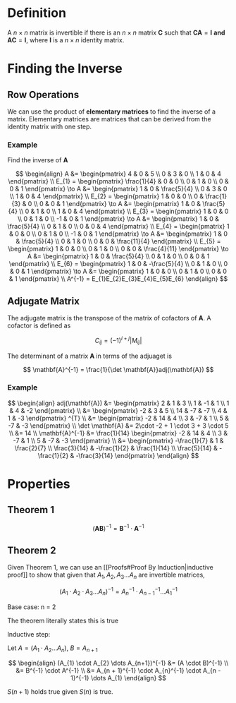 # Definition

A $n\times n$ matrix is invertible if there is an $n\times n$ matrix $\mathbf{C}$  such that $\mathbf{C}\mathbf{A} = \mathbf{I}$ **and** $\mathbf{A}\mathbf{C} = \mathbf{I}$, where $\mathbf{I}$ is a $n\times n$ identity matrix.

# Finding the Inverse

## Row Operations

We can use the product of **elementary matrices** to find the inverse of a matrix. Elementary matrices are matrices that can be derived from the identity matrix with one step.

### Example

Find the inverse of $\mathbf{A}$

$$
\begin{align}
A &= \begin{pmatrix}
4 & 0 & 5 \\
0 & 3 & 0 \\
1 & 0 & 4
\end{pmatrix}  \\
E_{1} = \begin{pmatrix}
\frac{1}{4} & 0 & 0 \\
0 & 1 & 0 \\
0 & 0 & 1
\end{pmatrix} \to
A &= \begin{pmatrix}
1 & 0 & \frac{5}{4} \\
0 & 3 & 0 \\
1 & 0 & 4
\end{pmatrix}  \\
E_{2} = \begin{pmatrix}
1 & 0 & 0 \\
0 & \frac{1}{3} & 0 \\
0 & 0 & 1
\end{pmatrix} \to
A &= \begin{pmatrix}
1 & 0 & \frac{5}{4} \\
0 & 1 & 0 \\
1 & 0 & 4
\end{pmatrix}  \\
E_{3} = \begin{pmatrix}
1 & 0 & 0 \\
0 & 1 & 0 \\
-1 & 0 & 1
\end{pmatrix} \to
A &= \begin{pmatrix}
1 & 0 & \frac{5}{4} \\
0 & 1 & 0 \\
0 & 0 & 4
\end{pmatrix}  \\
E_{4} = \begin{pmatrix}
1 & 0 & 0 \\
0 & 1 & 0 \\
-1 & 0 & 1
\end{pmatrix} \to
A &= \begin{pmatrix}
1 & 0 & \frac{5}{4} \\
0 & 1 & 0 \\
0 & 0 & \frac{11}{4}
\end{pmatrix} \\
E_{5} = \begin{pmatrix}
1 & 0 & 0 \\
0 & 1 & 0 \\
0 & 0 & \frac{4}{11}
\end{pmatrix} \to A &= \begin{pmatrix}
1 & 0 & \frac{5}{4} \\
0 & 1 & 0 \\
0 & 0 & 1
\end{pmatrix} \\
E_{6} = \begin{pmatrix}
1 & 0 & -\frac{5}{4} \\
0 & 1 & 0 \\
0 & 0 & 1
\end{pmatrix} \to A &= \begin{pmatrix}
1 & 0 & 0 \\
0 & 1 & 0 \\
0 & 0 & 1
\end{pmatrix} \\
A^{-1} = E_{1}E_{2}E_{3}E_{4}E_{5}E_{6}
\end{align}
$$

## Adjugate Matrix

The adjugate matrix is the transpose of the matrix of cofactors of $\mathbf{A}$. A cofactor is defined as 

$$
C_{ij} = (-1)^{i + j}\lvert M_{ij} \rvert
$$

The determinant of a matrix $\mathbf{A}$ in terms of the adjuaget is 

$$
\mathbf{A}^{-1} = \frac{1}{\det \mathbf{A}}adj(\mathbf{A})
$$

### Example

$$
\begin{align}
adj(\mathbf{A}) &= 
\begin{pmatrix}
2 & 1 & 3 \\
1 & -1 & 1 \\
1 & 4 & -2
\end{pmatrix} \\
&= \begin{pmatrix}
-2 & 3 & 5 \\
14 & -7 & -7 \\
4 & 1 & -3
\end{pmatrix} ^{T} \\
&= \begin{pmatrix}
-2 & 14 & 4 \\
3 & -7 & 1 \\
5 & -7 & -3
\end{pmatrix} \\
\det \mathbf{A} &= 2\cdot -2 + 1 \cdot 3 + 3 \cdot 5 \\
&= 14 \\
\mathbf{A}^{-1} &= \frac{1}{14} \begin{pmatrix}
-2 & 14 & 4 \\
3 & -7 & 1 \\
5 & -7 & -3
\end{pmatrix} \\
&= \begin{pmatrix}
-\frac{1}{7} & 1 & \frac{2}{7} \\
\frac{3}{14} & -\frac{1}{2} & \frac{1}{14} \\
\frac{5}{14} & -\frac{1}{2} & -\frac{3}{14}
\end{pmatrix}
\end{align}
$$

# Properties

## Theorem 1

$$
(\mathbf{A}\mathbf{B})^{-1} = \mathbf{B}^{-1} \cdot \mathbf{A}^{-1}
$$


## Theorem 2

Given Theorem 1, we can use an [[Proofs#Proof By Induction|inductive proof]] to show that given that $A_{1}, A_{2}, A_{3} \dots A_{n}$ are invertible matrices,

$$
(A_{1} \cdot A_{2} \cdot A_{3} \dots A_{n}) ^{-1} = A_{n}^{-1} \cdot A_{n - 1}^{-1} \dots A_{1}^{-1}
$$

Base case: n = 2

The theorem literally states this is true

Inductive step: 

Let $A = (A_{1} \cdot A_{2} \dots A_{n})$, $B = A_{n + 1}$

$$
\begin{align}
(A_{1} \cdot A_{2} \dots A_{n+1})^{-1} &= (A \cdot B)^{-1} \\
&= B^{-1} \cdot A^{-1} \\
&= A_{n + 1}^{-1} \cdot A_{n}^{-1} \cdot A_{n - 1}^{-1} \dots A_{1}
\end{align}
$$

$S(n+ 1)$ holds true given $S(n)$ is true.